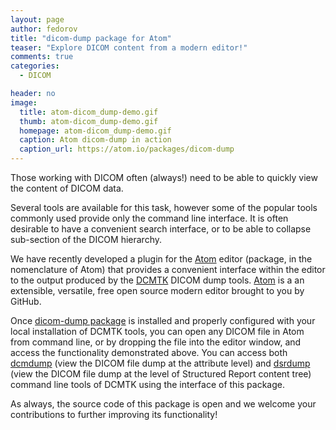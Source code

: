 ```yaml
---
layout: page
author: fedorov
title: "dicom-dump package for Atom"
teaser: "Explore DICOM content from a modern editor!"
comments: true
categories:
  - DICOM

header: no
image:
  title: atom-dicom_dump-demo.gif
  thumb: atom-dicom_dump-demo.gif
  homepage: atom-dicom_dump-demo.gif
  caption: Atom dicom-dump in action
  caption_url: https://atom.io/packages/dicom-dump
---
```


Those working with DICOM often (always!) need to be able to quickly view the content of DICOM data.

Several tools are available for this task, however some of the popular tools commonly used provide only the command line interface. It is often desirable to have a convenient search interface, or to be able to collapse sub-section of the DICOM hierarchy.

We have recently developed a plugin for the [Atom][1] editor (package, in the nomenclature of Atom) that provides a convenient interface within the editor to the output produced by the [DCMTK][2] DICOM dump tools. [Atom][1] is a an extensible, versatile, free open source modern editor brought to you by GitHub.

Once [dicom-dump package][5] is installed and properly configured with your local installation of DCMTK tools, you can open any DICOM file in Atom from command line, or by dropping the file into the editor window, and access the functionality demonstrated above. You can access both [dcmdump][3] (view the DICOM file dump at the attribute level) and [dsrdump][4] (view the DICOM file dump at the level of Structured Report content tree) command line tools of DCMTK using the interface of this package.

As always, the source code of this package is open and we welcome your contributions to further improving its functionality!

[1]: https://atom.io
[2]: http://dcmtk.org
[3]: http://support.dcmtk.org/docs/dcmdump.html
[4]: http://support.dcmtk.org/docs/dsrdump.html
[5]: https://atom.io/packages/dicom-dump
